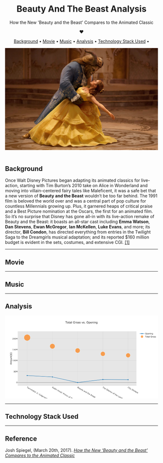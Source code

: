 <h1 align="center"> Beauty And The Beast Analysis </h1> 
<p align="center"> 
How the New 'Beauty and the Beast' Compares to the Animated Classic 
</p>

<div align="center">
❤︎
</div>

<p align="center">
  <a href="#background">Background</a> •
  <a href="#movie">Movie</a> •
  <a href="#music">Music</a> •
  <a href="#analysis">Analysis</a> •
  <a href="#technology-stack-used">Technology Stack Used</a> •
</p>

![2017](readme_images/beauty-beast.jpg)
<br>
</br>

## Background
Once Walt Disney Pictures began adapting its animated classics for live-action, starting with Tim Burton’s 2010 take on Alice in Wonderland and moving into villain-centered fairy tales like Maleficent, it was a safe bet that a new version of **Beauty and the Beast** wouldn’t be too far behind. The 1991 film is beloved the world over and was a central part of pop culture for countless Millennials growing up. Plus, it garnered heaps of critical praise and a Best Picture nomination at the Oscars, the first for an animated film. So it’s no surprise that Disney has gone all-in with its live-action remake of Beauty and the Beast: it boasts an all-star cast including **Emma Watson**, **Dan Stevens**, **Ewan McGregor**, **Ian McKellen**, **Luke Evans**, and more; its director, **Bill Condon**, has directed everything from entries in the Twilight Saga to the Dreamgirls musical adaptation; and its reported $160 million budget is evident in the sets, costumes, and extensive CGI. [[1]](#reference)

---

## Movie



---

## Music
---

## Analysis
![Total_Gross_vs_Opening](result_img/Total_Gross_vs_Opening.png)

---

## Technology Stack Used
---

## Reference
Josh Spiegel, (March 20th, 2017). *[How the New ‘Beauty and the Beast’ Compares to the Animated Classic](http://www.slashfilm.com/beauty-and-the-beast-compared-to-the-original/)*
